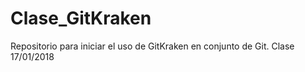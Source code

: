 # Clase_GitKraken
Repositorio para iniciar el uso de GitKraken en conjunto de Git. Clase 17/01/2018
